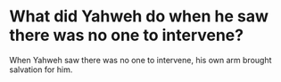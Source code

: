 # What did Yahweh do when he saw there was no one to intervene?

When Yahweh saw there was no one to intervene, his own arm brought salvation for him.
